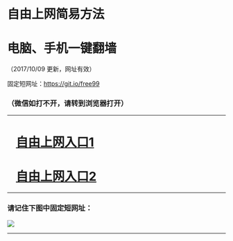 ﻿# 自由上网简易方法

# 电脑、手机一键翻墙

（2017/10/09 更新，网址有效）

固定短网址：https://git.io/free99

### （微信如打不开，请转到浏览器打开）


***





# &nbsp;&nbsp; <a href="http://ft133634483.fwq-tz-1001.info/fwqtz01.html?t=100900119801 " target="_blank">自由上网入口1</a>
# &nbsp;&nbsp; <a href="http://ft1860527553.fwq-tz-1002.info/fwqtz02.html?t=100900121909 " target="_blank">自由上网入口2</a>
***

### 请记住下图中固定短网址：

<img src="https://s3-us-west-2.amazonaws.com/fwq-1001/yjfq-20170905okok.png" /> 


***

